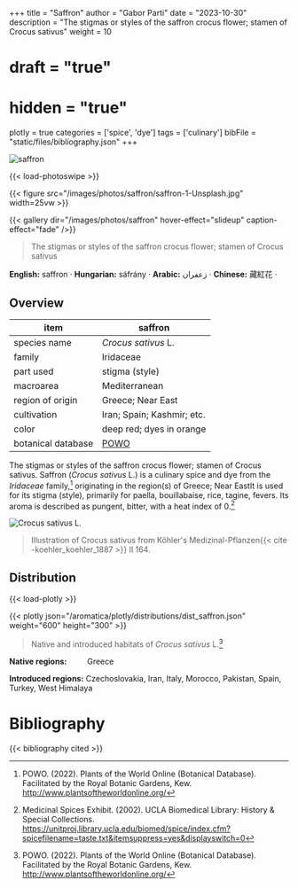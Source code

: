 +++
title = "Saffron"
author = "Gabor Parti"
date = "2023-10-30"
description = "The stigmas or styles of the saffron crocus flower; stamen of Crocus sativus"
weight = 10
# draft = "true"
# hidden = "true"
plotly = true
categories = ['spice', 'dye']
tags = ['culinary']
bibFile = "static/files/bibliography.json"
+++


![saffron](/images/photos/saffron-1-Vera_De_on_Unsplash.jpg?width=14rem&classes=shadow "Photo: Vera De on Unsplash")

{{< load-photoswipe >}}

{{< figure src="/images/photos/saffron/saffron-1-Unsplash.jpg" width=25vw >}}

{{< gallery dir="/images/photos/saffron" hover-effect="slideup" caption-effect="fade" />}}

>The stigmas or styles of the saffron crocus flower; stamen of Crocus sativus

<p style="text-align:center;">

**English:** saffron · **Hungarian:** sáfrány · **Arabic:** <span class="arabic-text" dir="rtl">زعفران</span> · **Chinese:** <span class="chinese-text">藏紅花</span> · 

</p>

## Overview

|       item       |                      saffron                      |
|------------------|---------------------------------------------------|
|   species name   |                *Crocus sativus* L.                |
|      family      |                     Iridaceae                     |
|     part used    |                   stigma (style)                  |
|     macroarea    |                   Mediterranean                   |
| region of origin |                 Greece; Near East                 |
|    cultivation   |             Iran; Spain; Kashmir; etc.            |
|       color      |              deep red; dyes in orange             |
|botanical database|[POWO](https://powo.science.kew.org/taxon/436688-1)|

The stigmas or styles of the saffron crocus flower; stamen of Crocus sativus. Saffron (*Crocus sativus* L.) is a culinary spice and dye from the *Iridaceae* family,[^powo] originating in the region(s) of Greece; Near EastIt is used for its stigma (style), primarily for paella, bouillabaise, rice, tagine, fevers. Its aroma is described as pungent, bitter, with a heat index of 0.[^ucla_medicinal_2002]

![*Crocus sativus* L.](/images/illustrations/saffron.png?width=40rem "Illustration of Crocus sativus from Köhler's Medizinal-Pflanzen")

>Illustration of Crocus sativus from Köhler's Medizinal-Pflanzen{{< cite -koehler_koehler_1887 >}} II 164.

## Distribution

{{< load-plotly >}}

{{< plotly json="/aromatica/plotly/distributions/dist_saffron.json" weight="600" height="300" >}}

>Native and introduced habitats of *Crocus sativus* L.[^powo]

<p style="text-align:left;">

**Native regions:** &ensp; &ensp; &ensp; Greece

**Introduced regions:** Czechoslovakia, Iran, Italy, Morocco, Pakistan, Spain, Turkey, West Himalaya

</p>

[^powo]: POWO. (2022). Plants of the World Online (Botanical Database). Facilitated by the Royal Botanic Gardens, Kew. http://www.plantsoftheworldonline.org/
[^ucla_medicinal_2002]: Medicinal Spices Exhibit. (2002). UCLA Biomedical Library: History & Special Collections. https://unitproj.library.ucla.edu/biomed/spice/index.cfm?spicefilename=taste.txt&itemsuppress=yes&displayswitch=0



# Bibliography

{{< bibliography cited >}}


